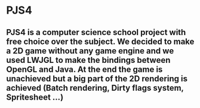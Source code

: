 # PJS4

## PJS4 is a computer science school project with free choice over the subject. We decided to make a 2D game without any game engine and we used LWJGL to make the bindings between OpenGL and Java. At the end the game is unachieved but a big part of the 2D rendering is achieved (Batch rendering, Dirty flags system, Spritesheet ...)

